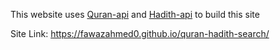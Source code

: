 This website uses [Quran-api](https://github.com/fawazahmed0/quran-api) and [Hadith-api](https://github.com/fawazahmed0/hadith-api) to build this site

Site Link:
https://fawazahmed0.github.io/quran-hadith-search/

